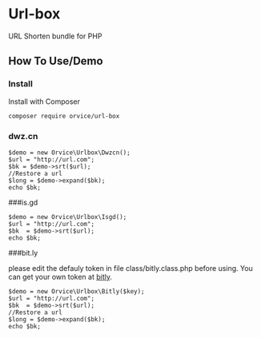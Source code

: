 Url-box
===========

URL Shorten bundle for PHP

## How To Use/Demo

### Install

Install with Composer

```
composer require orvice/url-box

```

### dwz.cn

```
$demo = new Orvice\Urlbox\Dwzcn();
$url = "http://url.com";
$bk = $demo->srt($url);
//Restore a url
$long = $demo->expand($bk);
echo $bk;
```
###is.gd

```
$demo = new Orvice\Urlbox\Isgd();
$url = "http://url.com";
$bk  = $demo->srt($url);
echo $bk;
```

###bit.ly

please edit the defauly token in file class/bitly.class.php before using.
You can get your own token at [bitly](http://dev.bitly.com/my_apps.html).
```
$demo = new Orvice\Urlbox\Bitly($key);
$url = "http://url.com";
$bk  = $demo->srt($url);
//Restore a url
$long = $demo->expand($bk);
echo $bk;
```

